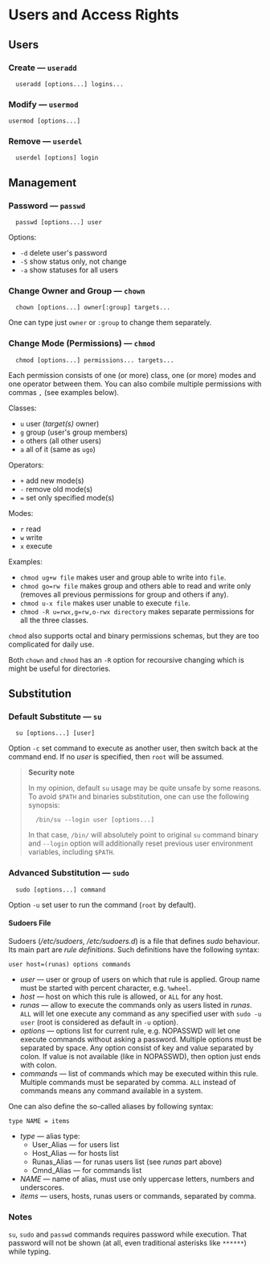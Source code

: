 # Users and Access Rights

## Users

### Create — `useradd`

```
  useradd [options...] logins...
```

### Modify — `usermod`

```plain
usermod [options...]
```

### Remove — `userdel`

```
  userdel [options] login
```

## Management

### Password — `passwd`

```
  passwd [options...] user
```

Options:

  - `-d` delete user's password
  - `-S` show status only, not change
  - `-a` show statuses for all users

### Change Owner and Group — `chown`

```
  chown [options...] owner[:group] targets...
```

One can type just `owner` or `:group` to change them separately.

### Change Mode (Permissions) — `chmod`

```
  chmod [options...] permissions... targets...
```

Each permission consists of one (or more) class, one (or more) modes and one operator between them. You can also combile multiple permissions with commas `,` (see examples below).

Classes:

  - `u` user (*target(s)* owner)
  - `g` group (user's group members)
  - `o` others (all other users)
  - `a` all of it (same as `ugo`)

Operators:

  - `+` add new mode(s)
  - `-` remove old mode(s)
  - `=` set only specified mode(s)

Modes:

  - `r` read
  - `w` write
  - `x` execute

Examples:

  - `chmod ug+w file` makes user and group able to write into `file`.
  - `chmod go=rw file` makes group and others able to read and write only (removes all previous permissions for group and others if any).
  - `chmod u-x file` makes user unable to execute `file`.
  - `chmod -R u=rwx,g=rw,o-rwx directory` makes separate permissions for all the three classes.

`chmod` also supports octal and binary permissions schemas, but they are too complicated for daily use.

Both `chown` and `chmod` has an `-R` option for recoursive changing which is might be useful for directories.

## Substitution

### Default Substitute — `su`

```
  su [options...] [user]
```

Option `-c` set command to execute as another user, then switch back at the command end. If no *user* is specified, then `root` will be assumed.

> **Security note**
>
> In my opinion, default `su` usage may be quite unsafe by some reasons. To avoid `$PATH` and binaries substitution, one can use the following synopsis:
>
> ```
>   /bin/su --login user [options...]
> ```
>
> In that case, `/bin/` will absolutely point to original `su` command binary and `--login` option will additionally reset previous user environment variables, including `$PATH`.

### Advanced Substitution — `sudo`

```
  sudo [options...] command
```

Option `-u` set user to run the command (`root` by default).

#### Sudoers File

Sudoers (*/etc/sudoers*, */etc/sudoers.d*) is a file that defines *sudo* behaviour. Its main part are *rule definitions*. Such definitions have the following syntax:

```plain
user host=(runas) options commands
```

  - *user* — user or group of users on which that rule is applied. Group name must be started with percent character, e.g. `%wheel`.
  - *host* — host on which this rule is allowed, or `ALL` for any host.
  - *runas* — allow to execute the commands only as users listed in *runas*. `ALL` will let one execute any command as any specified user with `sudo -u user` (root is considered as default in `-u` option).
  - *options* — options list for current rule, e.g. NOPASSWD will let one execute commands without asking a password. Multiple options
 must be separated by space. Any option consist of key and value separated by colon. If value is not available (like in NOPASSWD), then option just ends with colon.
  - *commands* — list of commands which may be executed within this rule. Multiple commands must be separated by comma. `ALL` instead of commands means any command available in a system.

One can also define the so-called aliases by following syntax:

```plain
type NAME = items
```

  - *type* — alias type:
    - User_Alias — for users list
    - Host_Alias — for hosts list
    - Runas_Alias — for runas users list (see *runas* part above)
    - Cmnd_Alias — for commands list
  - *NAME* — name of alias, must use only uppercase letters, numbers and underscores.
  - *items* — users, hosts, runas users or commands, separated by comma.

### Notes

`su`, `sudo` and `passwd` commands requires password while execution. That password will not be shown (at all, even traditional asterisks like `******`) while typing.
